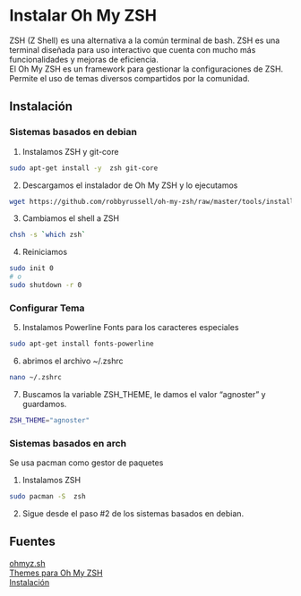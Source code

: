 # Instalar Oh My ZSH

ZSH (Z Shell) es una alternativa a la común terminal de bash. ZSH es una terminal diseñada para uso interactivo que cuenta con mucho más funcionalidades y mejoras de eficiencia.  
El Oh My ZSH es un framework para gestionar la configuraciones de ZSH. Permite el uso de temas diversos compartidos por la comunidad.

## Instalación

### Sistemas basados en debian

1. Instalamos ZSH y git-core
```bash
sudo apt-get install -y  zsh git-core
```
2. Descargamos el instalador de Oh My ZSH y lo ejecutamos
```bash
wget https://github.com/robbyrussell/oh-my-zsh/raw/master/tools/install.sh -O - | zsh
```
3. Cambiamos el shell a ZSH
```bash
chsh -s `which zsh`
```
4. Reiniciamos
```bash
sudo init 0
# o
sudo shutdown -r 0
```
### Configurar Tema

5.  Instalamos Powerline Fonts para los caracteres especiales
```bash
sudo apt-get install fonts-powerline
```
6. abrimos el archivo ~/.zshrc
```bash
nano ~/.zshrc
```
7.  Buscamos la variable ZSH_THEME, le damos el valor “agnoster” y guardamos.
```bash
ZSH_THEME="agnoster"
```

### Sistemas basados en arch
Se usa pacman como gestor de paquetes

1. Instalamos ZSH
```bash
sudo pacman -S  zsh
```

2. Sigue desde el paso #2 de los sistemas basados en debian.


## Fuentes
[ohmyz.sh](https://ohmyz.sh/)  
[Themes para Oh My ZSH](https://github.com/ohmyzsh/ohmyzsh/wiki/Themes)  
[Instalación](https://platzi.com/tutoriales/1170-git-github/2304-instalar-oh-my-zsh-en-ubuntu/)
